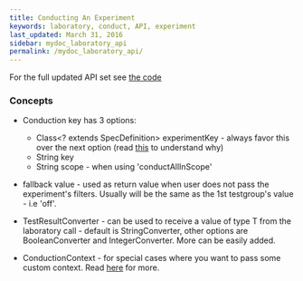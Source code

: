 ```yaml
---
title: Conducting An Experiment
keywords: laboratory, conduct, API, experiment
last_updated: March 31, 2016
sidebar: mydoc_laboratory_api
permalink: /mydoc_laboratory_api/
---
```


For the full updated API set see [the code](https://github.com/wix/petri/blob/master/wix-petri-core/src/main/java/com/wixpress/petri/laboratory/Laboratory.java)

### Concepts
- Conduction key has 3 options:
  * Class<? extends SpecDefinition> experimentKey - always favor this over the next option (read [this]({{site.data.urls.mydocs_experiments.url}}}) to understand why)
  * String key
  * String scope - when using 'conductAllInScope'

- fallback value - used as return value when user does not pass the experiment's filters.
Usually will be the same as the 1st testgroup's value - i.e 'off'.

- TestResultConverter<T> - can be used to receive a value of type T from the laboratory call - default is StringConverter, other options are BooleanConverter and IntegerConverter. More can be easily added.

- ConductionContext - for special cases where you want to pass some custom context. Read [here]({{site.data.urls.mydocs_custom_filters.url}}}) for more.